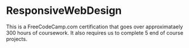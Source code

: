 # ResponsiveWebDesign

This is a FreeCodeCamp.com certification that goes over approximataely 300 hours of coursework. It also requires us to complete 5 end of course projects.
